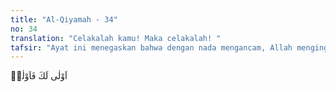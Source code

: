 ```yaml
---
title: "Al-Qiyamah - 34"
no: 34
translation: "Celakalah kamu! Maka celakalah! "
tafsir: "Ayat ini menegaskan bahwa dengan nada mengancam, Allah mengingatkan orang kafir akan kedatangan kecelakaan baginya. Ucapan ini berarti suatu ancaman dan peringatan keras. Merekalah yang paling patut dan pantas menerima siksaan. Orang Arab mengucapkan kalimat itu kepada seseorang yang mengerjakan perbuatan tercela."
---
```


اَوْلٰى لَكَ فَاَوْلٰىۙ
